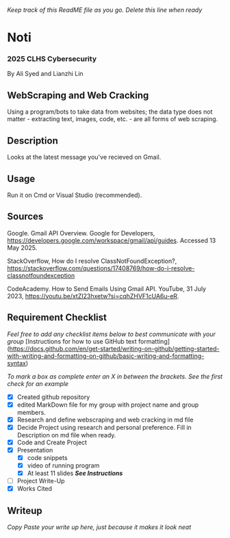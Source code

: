 _Keep track of this ReadME file as you go. Delete this line when ready_ 
# Noti
### 2025 CLHS Cybersecurity
By Ali Syed and Lianzhi Lin

## WebScraping and Web Cracking
Using a program/bots to take data from websites; the data type does not matter - extracting text, images, code, etc. - are all forms of web scraping.

## Description
Looks at the latest message you've recieved on Gmail.

## Usage
Run it on Cmd or Visual Studio (recommended).

## Sources
Google. Gmail API Overview. Google for Developers, https://developers.google.com/workspace/gmail/api/guides. Accessed 13 May 2025.
 
StackOverflow, How do I resolve ClassNotFoundException?, https://stackoverflow.com/questions/17408769/how-do-i-resolve-classnotfoundexception
 
CodeAcademy. How to Send Emails Using Gmail API. YouTube, 31 July 2023, https://youtu.be/xtZI23hxetw?si=cqhZHVF1cUA6u-eR.

## Requirement Checklist
_Feel free to add any checklist items below to best communicate with your group_
[Instructions for how to use GitHub text formatting] (https://docs.github.com/en/get-started/writing-on-github/getting-started-with-writing-and-formatting-on-github/basic-writing-and-formatting-syntax) 

_To mark a box as complete enter an X in between the brackets. See the first check for an example_
- [x] Created github repository
- [x] edited MarkDown file for my group with project name and group members.
- [x] Research and define webscraping and web cracking in md file
- [x] Decide Project using research and personal preference. Fill in Description on md file when ready.
- [x] Code and Create Project
- [x] Presentation
   - [x] code snippets
   - [x] video of running program
   - [x] At least 11 slides **_See Instructions_**
- [ ] Project Write-Up
- [x] Works Cited

## Writeup
_Copy Paste your write up here, just because it makes it look neat_
